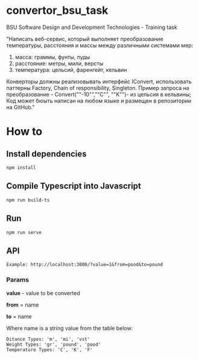 # convertor_bsu_task
BSU Software Design and Development Technologies - Training task

"Написать веб-сервис, который выполняет преобразование температуры, расстояния и массы между различными системами мер:
1. масса: граммы, фунты, пуды
2. расстояние: метры, мили, версты
3. температура: цельсий, фаренгейт, кельвин

Конверторы должны реализовывать интерфейс IConvert, использовать паттерны Factory, Chain of responsibility, Singleton.
Пример запроса на преобразование -  Convert(""-10"",""C"", ""K"")- из цельсия в кельвины;
Код может бюыть написан на любом языке и размещен в репозитории на GitHub."	

# How to
## Install dependencies
```
npm install
``` 
## Compile Typescript into Javascript
```
npm run build-ts
``` 
## Run
```
npm run serve
```
## API
```
Example: http://localhost:3000/?value=1&from=pood&to=pound
```
### Params
**value** - value to be converted

**from** = name

**to** = name

Where name is a string value from the table below: 
```
Ditance Types: 'm', 'mi', 'vst'
Weight Types: 'gr', 'pound', 'pood'
Temperature Types: 'C', 'K', 'F'
``` 
